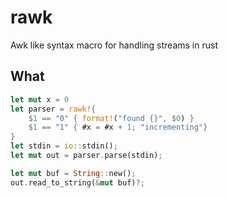 # rawk
Awk like syntax macro for handling streams in rust

## What

```rs
let mut x = 0
let parser = rawk!{
	$1 == "0" { format!("found {}", $0) }
	$1 == "1" { #x = #x + 1; "incrementing"}
}
let stdin = io::stdin();
let mut out = parser.parse(stdin);

let mut buf = String::new();
out.read_to_string(&mut buf)?;
```

